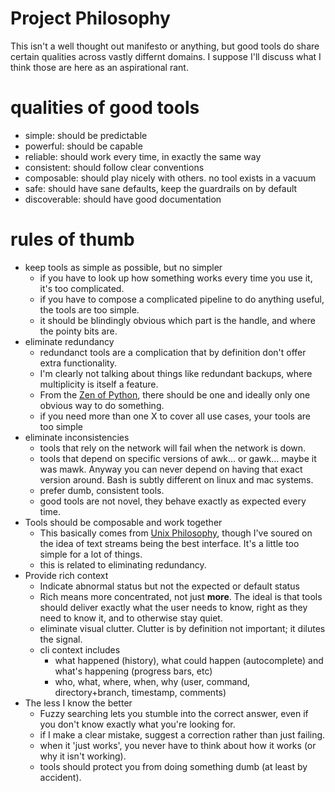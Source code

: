 # Project Philosophy
This isn't a well thought out manifesto or anything, but good tools do share certain qualities across vastly differnt domains.
I suppose I'll discuss what I think those are here as an aspirational rant.

# qualities of good tools
* simple:       should be predictable
* powerful:     should be capable
* reliable:     should work every time, in exactly the same way
* consistent:   should follow clear conventions
* composable:   should play nicely with others. no tool exists in a vacuum
* safe:         should have sane defaults, keep the guardrails on by default
* discoverable: should have good documentation

# rules of thumb
* keep tools as simple as possible, but no simpler
    * if you have to look up how something works every time you use it, it's too complicated.
    * if you have to compose a complicated pipeline to do anything useful, the tools are too simple.
    * it should be blindingly obvious which part is the handle, and where the pointy bits are.
* eliminate redundancy
    * redundanct tools are a complication that by definition don't offer extra functionality.
    * I'm clearly not talking about things like redundant backups, where multiplicity is itself a feature.
    * From the [Zen of Python](https://en.wikipedia.org/wiki/Zen_of_Python#Principles), there should be one and ideally only one obvious way to do something.
    * if you need more than one X to cover all use cases, your tools are too simple
* eliminate inconsistencies
    * tools that rely on the network will fail when the network is down.
    * tools that depend on specific versions of awk... or gawk... maybe it was mawk. Anyway you can never depend on having that exact version around. Bash is subtly different on linux and mac systems.
    * prefer dumb, consistent tools.
    * good tools are not novel, they behave exactly as expected every time.
* Tools should be composable and work together
    * This basically comes from [Unix Philosophy](https://en.wikipedia.org/wiki/Unix_philosophy), though I've soured on the idea of text streams being the best interface. It's a little too simple for a lot of things.
    * this is related to eliminating redundancy.
* Provide rich context
    * Indicate abnormal status but not the expected or default status
    * Rich means more concentrated, not just **more**. The ideal is that tools should deliver exactly what the user needs to know, right as they need to know it, and to otherwise stay quiet.
    * eliminate visual clutter. Clutter is by definition not important; it dilutes the signal.
    * cli context includes
        * what happened (history), what could happen (autocomplete) and what's happening (progress bars, etc)
        * who, what, where, when, why (user, command, directory+branch, timestamp, comments)
* The less I know the better
    * Fuzzy searching lets you stumble into the correct answer, even if you don't know exactly what you're looking for.
    * if I make a clear mistake, suggest a correction rather than just failing.
    * when it 'just works', you never have to think about how it works (or why it isn't working).
    * tools should protect you from doing something dumb (at least by accident).


